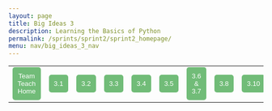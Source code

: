 ```yaml
---
layout: page
title: Big Ideas 3
description: Learning the Basics of Python
permalink: /sprints/sprint2/sprint2_homepage/
menu: nav/big_ideas_3_nav
---
```

<style>
    .lesson_button {
        color: white;
        background-color: #71BC78;
        border: none;
        border-radius: 5px;
        padding: 10px;
    }
    
    .team_box {
        border-style: solid;
        border-width: 3px;
        border-radius: 5px;
        padding: 15px;
        border-color:#008080;
        transition: background-color 0.2s;
        /*box-shadow: 0 10px 25px rgba(0, 0, 0, 0.2);
        */
        
    }

    .team_box:hover {
        background-color: #ddf8df;
    }
</style>

<html>
    <div>
        <table>
            <tr>
                <td><a href="{{site.baseurl}}/navigation/sprints/sprint7/team_teach_index"><button
                        class="lesson_button">Team Teach Home</button></a></td>
                <td><a href="{{site.baseurl}}/sprint_2/lesson_homework/2024-10-07-3-1-hacks_IPYNB_2_"><button
                        class="lesson_button">3.1</button></a></td>
                <td><a href="{{site.baseurl}}/sprint_1/2024-09-24-big-ideas-32-lists-tuples-sets_IPYNB_2_"><button
                        class="lesson_button">3.2</button></a></td>
                <td><a href="{{site.baseurl}}/sprint_2/lesson_homework/2024-10-11-33-35-hacks_IPYNB_2_"><button
                        class="lesson_button">3.3</button></a></td>
                <td><a href="{{site.baseurl}}/sprint_2/lesson_homework/2024-10-07-3-4-hacks_IPYNB_2_"><button
                        class="lesson_button">3.4</button></a></td>
                <td><a href="{{site.baseurl}}/sprint_2/lesson_homework/2024-10-11-33-35-hacks_IPYNB_2_"><button
                        class="lesson_button">3.5</button></a></td>
                <td><a href="{{site.baseurl}}/sprint_2/lesson_homework/2024-10-07-36-37-hacks_IPYNB_2_ "><button
                        class="lesson_button">3.6 & 3.7</button></a></td>
                <td><a href="{{site.baseurl}}/sprint_2/lesson_homework/2024-10-10-3-8-hacks_IPYNB_2_"><button
                        class="lesson_button">3.8</button></a></td>
                <td><a href="{{site.baseurl}}/sprint_2/lesson_homework/2024-10-10-3-10-hacks_IPYNB_2_"><button
                        class="lesson_button">3.10</button></a></td>
                </tr>
            </table>
        </div>